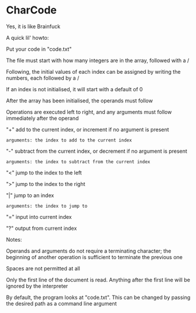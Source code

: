 # CharCode
Yes, it is like Brainfuck


A quick lil' howto:


Put your code in "code.txt"

The file must start with how many integers are in the array, followed with a /

Following, the initial values of each index can be assigned by writing the numbers, each followed by a /

If an index is not initialised, it will start with a default of 0

After the array has been initialised, the operands must follow

Operations are executed left to right, and any arguments must follow immediately after the operand


"+"	add to the current index, or increment if no argument is present

	arguments: the index to add to the current index


"-"	subtract from the current index, or decrement if no argument is present

	arguments: the index to subtract from the current index


"<"	jump to the index to the left


">"	jump to the index to the right


"|"	jump to an index

	arguments: the index to jump to


"="	input into current index


"?"	output from current index



Notes:

Operands and arguments do not require a terminating character; the beginning of another operation is sufficient to terminate the previous one

Spaces are not permitted at all

Only the first line of the document is read. Anything after the first line will be ignored by the interpreter

By default, the program looks at "code.txt". This can be changed by passing the desired path as a command line argument
	
